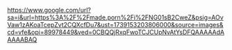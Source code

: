 https://www.google.com/url?sa=i&url=https%3A%2F%2Fmade.porn%2Fi%2FNG01sB2CweZ&psig=AOvVaw1zAKoaTcepZvt2CQXcfDu7&ust=1739153203806000&source=images&cd=vfe&opi=89978449&ved=0CBQQjRxqFwoTCJCUpNvAtYsDFQAAAAAdAAAAABAQ
